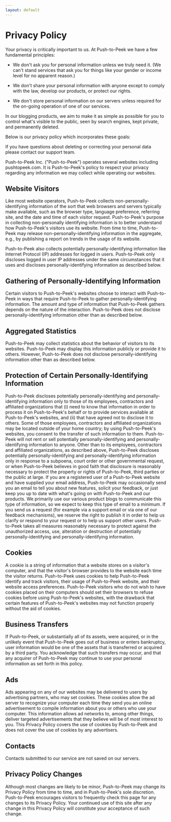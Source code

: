 ```yaml
---
layout: default
---
```


# Privacy Policy

Your privacy is critically important to us. At Push-to-Peek we have a few fundamental principles:

 - We don't ask you for personal information unless we truly need it. (We can't stand services that ask you for things like your gender or income level for no apparent reason.)

 - We don't share your personal information with anyone except to comply with the law, develop our products, or protect our rights.

 - We don't store personal information on our servers unless required for the on-going operation of one of our services.

In our blogging products, we aim to make it as simple as possible for you to control what's visible to the public, seen by search engines, kept private, and permanently deleted.

Below is our privacy policy which incorporates these goals:

If you have questions about deleting or correcting your personal data please contact our support team.

Push-to-Peek Inc. ("Push-to-Peek") operates several websites including pushtopeek.com. It is Push-to-Peek's policy to respect your privacy regarding any information we may collect while operating our websites.

## Website Visitors
Like most website operators, Push-to-Peek collects non-personally-identifying information of the sort that web browsers and servers typically make available, such as the browser type, language preference, referring site, and the date and time of each visitor request.
Push-to-Peek's purpose in collecting non-personally identifying information is to better understand how Push-to-Peek's visitors use its website.
From time to time, Push-to-Peek may release non-personally-identifying information in the aggregate, e.g., by publishing a report on trends in the usage of its website.

Push-to-Peek also collects potentially personally-identifying information like Internet Protocol (IP) addresses for logged in users.
Push-to-Peek only discloses logged in user IP addresses under the same circumstances that it uses and discloses personally-identifying information as described below.

## Gathering of Personally-Identifying Information
Certain visitors to Push-to-Peek's websites choose to interact with Push-to-Peek in ways that require Push-to-Peek to gather personally-identifying information.
The amount and type of information that Push-to-Peek gathers depends on the nature of the interaction.
Push-to-Peek does not disclose personally-identifying information other than as described below.

## Aggregated Statistics
Push-to-Peek may collect statistics about the behavior of visitors to its websites.
Push-to-Peek may display this information publicly or provide it to others.
However, Push-to-Peek does not disclose personally-identifying information other than as described below.

## Protection of Certain Personally-Identifying Information
Push-to-Peek discloses potentially personally-identifying and personally-identifying information only to those of its employees, contractors and affiliated organizations that
(i) need to know that information in order to process it on Push-to-Peek's behalf or to provide services available at Push-to-Peek's websites, and
(ii) that have agreed not to disclose it to others.
Some of those employees, contractors and affiliated organizations may be located outside of your home country; by using Push-to-Peek's websites, you consent to the transfer of such information to them.
Push-to-Peek will not rent or sell potentially personally-identifying and personally-identifying information to anyone.
Other than to its employees, contractors and affiliated organizations, as described above, Push-to-Peek discloses potentially personally-identifying and personally-identifying information only in response to a subpoena, court order or other governmental request, or when Push-to-Peek believes in good faith that disclosure is reasonably necessary to protect the property or rights of Push-to-Peek, third parties or the public at large.
If you are a registered user of a Push-to-Peek website and have supplied your email address, Push-to-Peek may occasionally send you an email to tell you about new features, solicit your feedback, or just keep you up to date with what's going on with Push-to-Peek and our products.
We primarily use our various product blogs to communicate this type of information, so we expect to keep this type of email to a minimum.
If you send us a request (for example via a support email or via one of our feedback mechanisms), we reserve the right to publish it in order to help us clarify or respond to your request or to help us support other users.
Push-to-Peek takes all measures reasonably necessary to protect against the unauthorized access, use, alteration or destruction of potentially personally-identifying and personally-identifying information.

## Cookies
A cookie is a string of information that a website stores on a visitor's computer, and that the visitor's browser provides to the website each time the visitor returns.
Push-to-Peek uses cookies to help Push-to-Peek identify and track visitors, their usage of Push-to-Peek website, and their website access preferences.
Push-to-Peek visitors who do not wish to have cookies placed on their computers should set their browsers to refuse cookies before using Push-to-Peek's websites, with the drawback that certain features of Push-to-Peek's websites may not function properly without the aid of cookies.

## Business Transfers
If Push-to-Peek, or substantially all of its assets, were acquired, or in the unlikely event that Push-to-Peek goes out of business or enters bankruptcy, user information would be one of the assets that is transferred or acquired by a third party.
You acknowledge that such transfers may occur, and that any acquirer of Push-to-Peek may continue to use your personal information as set forth in this policy.

## Ads
Ads appearing on any of our websites may be delivered to users by advertising partners, who may set cookies.
These cookies allow the ad server to recognize your computer each time they send you an online advertisement to compile information about you or others who use your computer.
This information allows ad networks to, among other things, deliver targeted advertisements that they believe will be of most interest to you.
This Privacy Policy covers the use of cookies by Push-to-Peek and does not cover the use of cookies by any advertisers.

## Contacts
Contacts submitted to our service are not saved on our servers.

## Privacy Policy Changes
Although most changes are likely to be minor, Push-to-Peek may change its Privacy Policy from time to time, and in Push-to-Peek's sole discretion.
Push-to-Peek encourages visitors to frequently check this page for any changes to its Privacy Policy.
Your continued use of this site after any change in this Privacy Policy will constitute your acceptance of such change.


